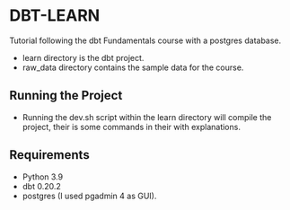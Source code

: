 # DBT-LEARN
Tutorial following the dbt Fundamentals course with a postgres database.
- learn directory is the dbt project.
- raw_data directory contains the sample data for the course.

## Running the Project
- Running the dev.sh script within the learn directory will compile the project, their is some commands in their with explanations.

## Requirements
- Python 3.9
- dbt 0.20.2
- postgres (I used pgadmin 4 as GUI).